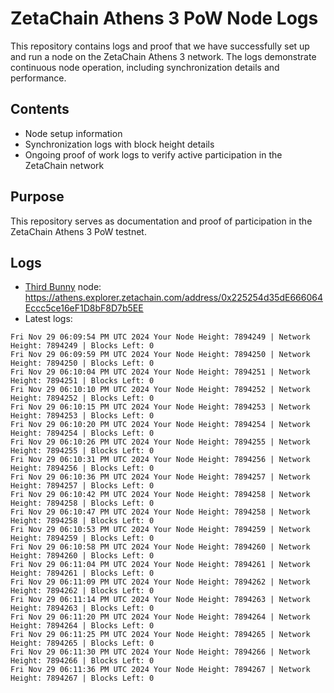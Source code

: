 # ZetaChain Athens 3 PoW Node Logs
This repository contains logs and proof that we have successfully set up and run a node on the ZetaChain Athens 3 network. The logs demonstrate continuous node operation, including synchronization details and performance.

## Contents
- Node setup information
- Synchronization logs with block height details
- Ongoing proof of work logs to verify active participation in the ZetaChain network

## Purpose
This repository serves as documentation and proof of participation in the ZetaChain Athens 3 PoW testnet.

## Logs

- [Third Bunny](https://thirdbunny.xyz/) node: https://athens.explorer.zetachain.com/address/0x225254d35dE666064Eccc5ce16eF1D8bF8D7b5EE
- Latest logs:
```
Fri Nov 29 06:09:54 PM UTC 2024 Your Node Height: 7894249 | Network Height: 7894249 | Blocks Left: 0
Fri Nov 29 06:09:59 PM UTC 2024 Your Node Height: 7894250 | Network Height: 7894250 | Blocks Left: 0
Fri Nov 29 06:10:04 PM UTC 2024 Your Node Height: 7894251 | Network Height: 7894251 | Blocks Left: 0
Fri Nov 29 06:10:10 PM UTC 2024 Your Node Height: 7894252 | Network Height: 7894252 | Blocks Left: 0
Fri Nov 29 06:10:15 PM UTC 2024 Your Node Height: 7894253 | Network Height: 7894253 | Blocks Left: 0
Fri Nov 29 06:10:20 PM UTC 2024 Your Node Height: 7894254 | Network Height: 7894254 | Blocks Left: 0
Fri Nov 29 06:10:26 PM UTC 2024 Your Node Height: 7894255 | Network Height: 7894255 | Blocks Left: 0
Fri Nov 29 06:10:31 PM UTC 2024 Your Node Height: 7894256 | Network Height: 7894256 | Blocks Left: 0
Fri Nov 29 06:10:36 PM UTC 2024 Your Node Height: 7894257 | Network Height: 7894257 | Blocks Left: 0
Fri Nov 29 06:10:42 PM UTC 2024 Your Node Height: 7894258 | Network Height: 7894258 | Blocks Left: 0
Fri Nov 29 06:10:47 PM UTC 2024 Your Node Height: 7894258 | Network Height: 7894258 | Blocks Left: 0
Fri Nov 29 06:10:53 PM UTC 2024 Your Node Height: 7894259 | Network Height: 7894259 | Blocks Left: 0
Fri Nov 29 06:10:58 PM UTC 2024 Your Node Height: 7894260 | Network Height: 7894260 | Blocks Left: 0
Fri Nov 29 06:11:04 PM UTC 2024 Your Node Height: 7894261 | Network Height: 7894261 | Blocks Left: 0
Fri Nov 29 06:11:09 PM UTC 2024 Your Node Height: 7894262 | Network Height: 7894262 | Blocks Left: 0
Fri Nov 29 06:11:14 PM UTC 2024 Your Node Height: 7894263 | Network Height: 7894263 | Blocks Left: 0
Fri Nov 29 06:11:20 PM UTC 2024 Your Node Height: 7894264 | Network Height: 7894264 | Blocks Left: 0
Fri Nov 29 06:11:25 PM UTC 2024 Your Node Height: 7894265 | Network Height: 7894265 | Blocks Left: 0
Fri Nov 29 06:11:30 PM UTC 2024 Your Node Height: 7894266 | Network Height: 7894266 | Blocks Left: 0
Fri Nov 29 06:11:36 PM UTC 2024 Your Node Height: 7894267 | Network Height: 7894267 | Blocks Left: 0
```
